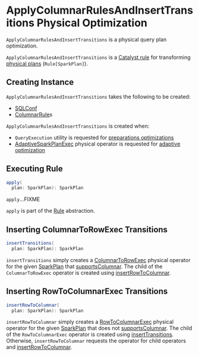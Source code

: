 # ApplyColumnarRulesAndInsertTransitions Physical Optimization

`ApplyColumnarRulesAndInsertTransitions` is a physical query plan optimization.

`ApplyColumnarRulesAndInsertTransitions` is a [Catalyst rule](../catalyst/Rule.md) for transforming [physical plans](../physical-operators/SparkPlan.md) (`Rule[SparkPlan]`).

## Creating Instance

`ApplyColumnarRulesAndInsertTransitions` takes the following to be created:

* <span id="conf"> [SQLConf](../SQLConf.md)
* <span id="columnarRules"> [ColumnarRule](../ColumnarRule.md)s

`ApplyColumnarRulesAndInsertTransitions` is created when:

* `QueryExecution` utility is requested for [preparations optimizations](../QueryExecution.md#preparations)
* [AdaptiveSparkPlanExec](../adaptive-query-execution/AdaptiveSparkPlanExec.md) physical operator is requested for [adaptive optimization](../adaptive-query-execution/AdaptiveSparkPlanExec.md#queryStageOptimizerRules)

## <span id="apply"> Executing Rule

```scala
apply(
  plan: SparkPlan): SparkPlan
```

`apply`...FIXME

`apply` is part of the [Rule](../catalyst/Rule.md#apply) abstraction.

## <span id="insertTransitions"> Inserting ColumnarToRowExec Transitions

```scala
insertTransitions(
  plan: SparkPlan): SparkPlan
```

`insertTransitions` simply creates a [ColumnarToRowExec](../physical-operators/ColumnarToRowExec.md) physical operator for the given [SparkPlan](../physical-operators/SparkPlan.md) that [supportsColumnar](../physical-operators/SparkPlan.md#supportsColumnar). The child of the `ColumnarToRowExec` operator is created using [insertRowToColumnar](#insertRowToColumnar).

## <span id="insertRowToColumnar"> Inserting RowToColumnarExec Transitions

```scala
insertRowToColumnar(
  plan: SparkPlan): SparkPlan
```

`insertRowToColumnar` simply creates a [RowToColumnarExec](../physical-operators/RowToColumnarExec.md) physical operator for the given [SparkPlan](../physical-operators/SparkPlan.md) that does not [supportsColumnar](../physical-operators/SparkPlan.md#supportsColumnar). The child of the `RowToColumnarExec` operator is created using [insertTransitions](#insertTransitions). Otherwise, `insertRowToColumnar` requests the operator for child operators and [insertRowToColumnar](#insertRowToColumnar).

